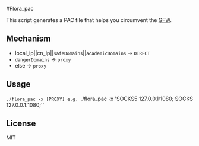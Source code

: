 #Flora_pac

This script generates a PAC file that helps you circumvent the [GFW](https://en.wikipedia.org/wiki/Great_Firewall).

## Mechanism

* local_ip||cn_ip||`safeDomains`||`academicDomains` -> `DIRECT`
* `dangerDomains` -> `proxy`
* else -> `proxy`

## Usage

`./flora_pac -x [PROXY]
e.g.
`./flora_pac -x 'SOCKS5 127.0.0.1:1080; SOCKS 127.0.0.1:1080;'`

## License

MIT
